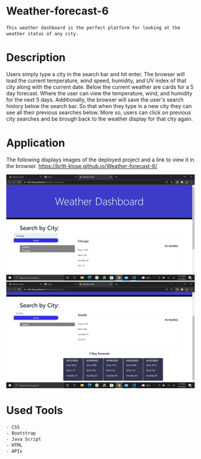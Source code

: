 # Weather-forecast-6
    This weather dashboard is the perfect platform for looking at the weather status of any city.

# Description
 Users simply type a city in the search bar and hit enter. The browser will load the current temperature, wind speed, humidity, and UV index of that city along with the current date. Below the current weather are cards for a 5 day forecast. Where the user can view the temperature, wind, and humidity for the next 5 days. Additionally, the browser will save the user's search history below the search bar. So that when they type in a new city they can see all their previous searches below. More so, users can click on previous city searches and be brough back to the weather display for that city again. 

# Application
The following displays images of the deployed project and a link to view it in the browser. 
https://britt-klose.github.io/Weather-forecast-6/

![alt text](images/Search.png)
![alt text](images/Forecast.png)

# Used Tools
    - CSS
    - Bootstrap
    - Java Script
    - HTML
    - APIs
